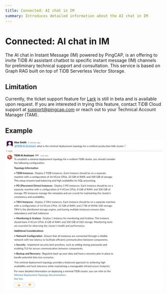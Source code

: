 ```yaml
---
title: Connected: AI chat in IM
summary: Introduces detailed information about the AI chat in IM
---
```


# Connected: AI chat in IM

The AI chat in Instant Message (IM) powered by PingCAP, is an offering to invite TiDB AI assistant chatbot to specific instant message (IM) channels for preliminary technical support and consultation. This service is based on Graph RAG built on top of TiDB Serverless Vector Storage.

## Limitation

Currently, the ticket support feature for [Lark](https://www.larksuite.com/) is still in beta and is available upon request. If you are interested in trying this feature, contact TiDB Cloud support at <support@pingcap.com> or reach out to your Technical Account Manager (TAM).

## Example

![ai-chat-example](/media/tidb-cloud/connected-ai-chat-example.png)